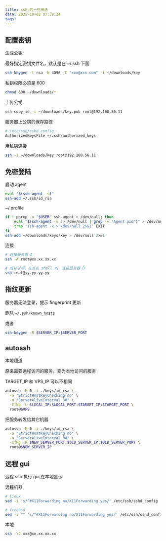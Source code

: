 ```yaml
---
title: ssh 的一些用法
date: 2025-10-02 07:39:34
tags:
---
```


## 配置密钥

生成公钥

最好指定密钥文件名，默认是在 ~/.ssh 下面

```sh
ssh-keygen -t rsa -b 4096 -C "xxx@xxx.com" -f ~/downloads/key
```

私钥权限必须是 600

```sh
chmod 600 ~/downloads/*
```

上传公钥

```sh
ssh-copy-id -i ~/downloads/key.pub root@192.168.56.11
```

服务器上公钥的保存路径

```sh
# /etc/ssh/sshd_config
AuthorizedKeysFile ~/.ssh/authorized_keys
```

用私钥连接

```sh
ssh -i ~/downloads/key root@192.168.56.11
```

## 免密登陆

启动 agent

```sh
eval "$(ssh-agent -s)"
ssh-add ~/.ssh/id_rsa
```

~/.profile

```sh
if ! pgrep -u "$USER" ssh-agent > /dev/null; then
    eval "$(ssh-agent -s 2> /dev/null | grep -v 'Agent pid')" > /dev/null
    trap 'ssh-agent -k > /dev/null 2>&1' EXIT
fi
ssh-add ~/downloads/keys/key > /dev/null 2>&1
```

连接

```sh
# 连接服务器 A
ssh -A root@xx.xx.xx.xx

# 成功以后，在当前 shell 内，连接服务器 B
ssh root@yy.yy.yy.yy
```

## 指纹更新

服务器无法登录，提示 fingerprint 更新

删除 `~/.ssh/known_hosts`

或者

```sh
ssh-keygen -R $SERVER_IP:$SERVER_PORT
```

## autossh

本地隧道

原来需要远程访问的服务，变为本地访问的服务

TARGET_IP 和 VPS_IP 可以不相同

```sh
autossh -M 0 -i ./keys/id_rsa \
  -o "StrictHostKeyChecking no" \
  -o "ServerAliveInterval 30" \
  -CfNg -L $LOCAL_IP:$LOCAL_PORT:$TARGET_IP:$TARGET_PORT \
  root@$VPS
```

把服务转发给其它机器

```sh
autossh -M 0 -i ./keys/id_rsa \
  -o "StrictHostKeyChecking no" \
  -o "ServerAliveInterval 30" \
  -CfNg -R $NEW_SERVER_PORT:$OLD_SERVER_IP:$OLD_SERVER_PORT \
  root@$NEW_SERVER_IP
```

## 远程 gui

远程 ssh 执行 gui,在本地显示

远程机器

```sh
# linux
sed -i 's/^#X11Forwarding no/X11Forwarding yes/' /etc/ssh/sshd_config

# freebsd
sed -i "" 's/^#X11Forwarding no/X11Forwarding yes/' /etc/ssh/sshd_config
```

本地

```sh
ssh -YC xxx@xx.xx.xx.xx
```

